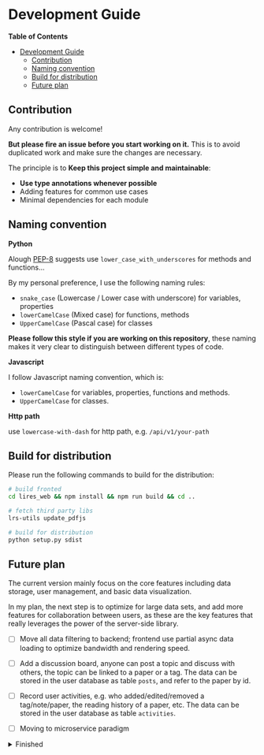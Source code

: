 # Development Guide

<!-- START doctoc generated TOC please keep comment here to allow auto update -->
<!-- DON'T EDIT THIS SECTION, INSTEAD RE-RUN doctoc TO UPDATE -->
**Table of Contents**

- [Development Guide](#development-guide)
  - [Contribution](#contribution)
  - [Naming convention](#naming-convention)
  - [Build for distribution](#build-for-distribution)
  - [Future plan](#future-plan)

<!-- END doctoc generated TOC please keep comment here to allow auto update -->


## Contribution
Any contribution is welcome! 

**But please fire an issue before you start working on it.** 
This is to avoid duplicated work and make sure the changes are necessary.

The principle is to **Keep this project simple and maintainable**:
- **Use type annotations whenever possible**
- Adding features for common use cases
- Minimal dependencies for each module

## Naming convention
**Python**

Alough [PEP-8](https://peps.python.org/pep-0008/#function-and-variable-names) suggests use `lower_case_with_underscores` for methods and functions...  

By my personal preference, I use the following naming rules: 
- `snake_case` (Lowercase / Lower case with underscore) for variables, properties
- `lowerCamelCase` (Mixed case) for functions, methods
- `UpperCamelCase` (Pascal case) for classes

**Please follow this style if you are working on this repository**, these naming makes it very clear to distinguish between different types of code.

**Javascript**   

I follow Javascript naming convention, which is:
- `lowerCamelCase` for variables, properties, functions and methods.
- `UpperCamelCase` for classes.

**Http path**  

use `lowercase-with-dash` for http path, e.g. `/api/v1/your-path`

## Build for distribution
Please run the following commands to build for the distribution:
```bash
# build fronted
cd lires_web && npm install && npm run build && cd ..

# fetch third party libs
lrs-utils update_pdfjs

# build for distribution
python setup.py sdist
```


## Future plan

The current version mainly focus on the core features including data storage, user management, and basic data visualization.

In my plan, the next step is to optimize for large data sets, and add more features for collaboration between users, 
as these are the key features that really leverages the power of the server-side library.
- [ ] Move all data filtering to backend; frontend use partial async data loading to optimize bandwidth and rendering speed.
- [ ] Add a discussion board, anyone can post a topic and discuss with others, the topic can be linked to a paper or a tag. The data can be stored in the user database as table `posts`, and refer to the paper by id. 
- [ ] Record user activities, e.g. who added/edited/removed a tag/note/paper, the reading history of a paper, etc. The data can be stored in the user database as table `activities`.
- [ ] Moving to microservice paradigm


<details>
<summary>Finished</summary>

- [x] Long connection between the server and the client, so that the client can receive notifications when there are new activities. This may be done by using [Websocket](https://developer.mozilla.org/en-US/docs/Web/API/WebSockets_API) or [Server-Sent Events](https://developer.mozilla.org/en-US/docs/Web/API/Server-sent_events/Using_server-sent_events).

</details>